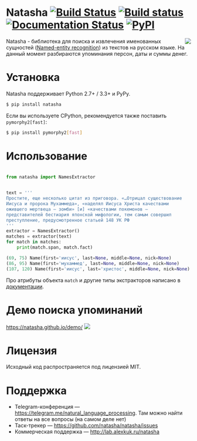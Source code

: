 # Natasha [![Build Status](https://travis-ci.org/natasha/natasha.svg?branch=master)](https://travis-ci.org/natasha/natasha) [![Build status](https://ci.appveyor.com/api/projects/status/k5pqpvtpb79lhn86/branch/master?svg=true)](https://ci.appveyor.com/project/dveselov/natasha/branch/master) [![Documentation Status](https://readthedocs.org/projects/natasha/badge/?version=latest)](http://natasha.readthedocs.io/) [![PyPI](https://img.shields.io/pypi/v/natasha.svg)](https://pypi.python.org/pypi/natasha)

<img align="right" src="http://i.imgur.com/DD2KYS9.png">

Natasha - библиотека для поиска и извлечения именованных сущностей ([Named-entity recognition](https://en.wikipedia.org/wiki/Named-entity_recognition)) из текстов на русском языке. На данный момент разбираются упоминания персон, даты и суммы денег.

# Установка

Natasha поддерживает Python 2.7+ / 3.3+ и PyPy.

```bash
$ pip install natasha
```

Если вы используете CPython, рекомендуется также поставить `pymorphy2[fast]`:

```bash
$ pip install pymorphy2[fast]
```

# Использование

```python

from natasha import NamesExtractor
	

text = '''
Простите, еще несколько цитат из приговора. «…Отрицал существование
Иисуса и пророка Мухаммеда», «наделял Иисуса Христа качествами
ожившего мертвеца — зомби» [и] «качествами покемонов —
представителей бестиария японской мифологии, тем самым совершил
преступление, предусмотренное статьей 148 УК РФ
'''
extractor = NamesExtractor()
matches = extractor(text)
for match in matches:
    print(match.span, match.fact)

(69, 75) Name(first='иисус', last=None, middle=None, nick=None)
(86, 95) Name(first='мухаммед', last=None, middle=None, nick=None)
(107, 120) Name(first='иисус', last='христос', middle=None, nick=None)
```

Про атрибуты объекта `match` и другие типы экстракторов написано в [документации](http://natasha.readthedocs.io/ru/latest/).

# Демо поиска упоминаний

https://natasha.github.io/demo/
<img src="https://i.imgur.com/4i4sreZ.png">

# Лицензия

Исходный код распространяется под лицензией MIT.

# Поддержка

- Telegram-конференция — https://telegram.me/natural_language_processing. Там можно найти ответы на все вопросы (на самом деле нет)
- Таск-трекер — https://github.com/natasha/natasha/issues
- Коммерческая поддержка — http://lab.alexkuk.ru/natasha
